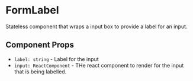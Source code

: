 # FormLabel

Stateless component that wraps a input box to provide a label for an input.

## Component Props
- `label: string` - Label for the input
- `input: ReactComponent` - THe react component to render for the input that is being labelled.
